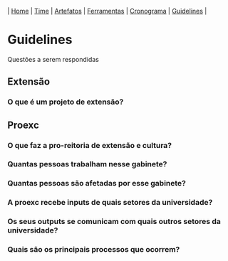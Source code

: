 | [Home](https://github.com/ricarthlima/plano_impantacao_extensao) | [Time](https://github.com/ricarthlima/plano_impantacao_extensao#time) | [Artefatos](https://github.com/ricarthlima/plano_impantacao_extensao/blob/master/pages/artefatos.md) | [Ferramentas](https://github.com/ricarthlima/plano_impantacao_extensao/blob/master/pages/ferramentas.md) | [Cronograma](https://github.com/ricarthlima/plano_impantacao_extensao/blob/master/pages/cronograma.md) | [Guidelines](https://github.com/ricarthlima/plano_implantacao_extensao/blob/master/pages/guidelines.md) |

# Guidelines
Questões a serem respondidas

## Extensão
### O que é um projeto de extensão?

## Proexc

### O que faz a pro-reitoria de extensão e cultura?

### Quantas pessoas trabalham nesse gabinete?

### Quantas pessoas são afetadas por esse gabinete?

### A proexc recebe inputs de quais setores da universidade?

### Os seus outputs se comunicam com quais outros setores da universidade?

### Quais são os principais processos que ocorrem?
